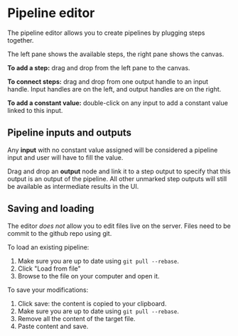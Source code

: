 # Pipeline editor

The pipeline editor allows you to create pipelines by plugging steps together.

The left pane shows the available steps, the right pane shows the canvas.

**To add a step:** drag and drop from the left pane to the canvas.

**To connect steps:** drag and drop from one output handle to an input handle. Input handles are on the left, and output handles are on the right.

**To add a constant value:** double-click on any input to add a constant value linked to this input.


## Pipeline inputs and outputs
Any **input** with no constant value assigned will be considered a pipeline input and user will have to fill the value.

Drag and drop an **output** node and link it to a step output to specify that this output is an output of the pipeline. All other unmarked step outputs will still be available as intermediate results in the UI.

## Saving and loading
The editor _does not_ allow you to edit files live on the server. Files need to be commit to the github repo using git.

To load an existing pipeline:
1. Make sure you are up to date using `git pull --rebase`.
2. Click "Load from file"
3. Browse to the file on your computer and open it.

To save your modifications:
1. Click save: the content is copied to your clipboard.
2. Make sure you are up to date using `git pull --rebase`.
3. Remove all the content of the target file.
4. Paste content and save.

